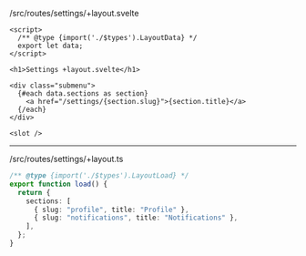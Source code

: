 /src/routes/settings/+layout.svelte

```svelte
<script>
  /** @type {import('./$types').LayoutData} */
  export let data;
</script>

<h1>Settings +layout.svelte</h1>

<div class="submenu">
  {#each data.sections as section}
    <a href="/settings/{section.slug}">{section.title}</a>
  {/each}
</div>

<slot />
```

---

/src/routes/settings/+layout.ts

```ts
/** @type {import('./$types').LayoutLoad} */
export function load() {
  return {
    sections: [
      { slug: "profile", title: "Profile" },
      { slug: "notifications", title: "Notifications" },
    ],
  };
}
```
